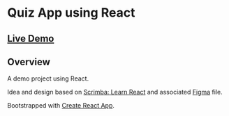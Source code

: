 # Quiz App using React

## [Live Demo](https://amrl.github.io/quiz-react/)

## Overview

A demo project using React.

Idea and design based on [Scrimba: Learn React](https://scrimba.com/learn/learnreact/react-section-4-solo-project-co24f49bea8aace7c174082c8) and associated [Figma](https://www.figma.com/file/E9S5iPcm10f0RIHK8mCqKL/Quizzical-App) file.

Bootstrapped with [Create React App](https://github.com/facebook/create-react-app).
